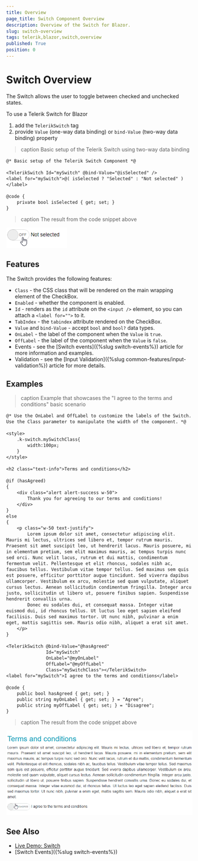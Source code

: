 ```yaml
---
title: Overview
page_title: Switch Component Overview
description: Overview of the Switch for Blazor.
slug: switch-overview
tags: telerik,blazor,switch,overview
published: True
position: 0
---
```


# Switch Overview

The Switch allows the user to toggle between checked and unchecked states.

To use a Telerik Switch for Blazor

1. add the `TelerikSwitch` tag
1. provide `Value` (one-way data binding) or `bind-Value` (two-way data binding) property


>caption Basic setup of the Telerik Switch using two-way data binding

````CSHTML
@* Basic setup of the Telerik Switch Component *@

<TelerikSwitch Id="mySwitch" @bind-Value="@isSelected" />
<label for="mySwitch">@( isSelected ? "Selected" : "Not selected" )</label>

@code {
    private bool isSelected { get; set; }
}
````

>caption The result from the code snippet above

![Telerik Switch Component](images/swtich-first-look.gif)

## Features

The Switch provides the following features:

* `Class` - the CSS class that will be rendered on the main wrapping element of the CheckBox.
* `Enabled` - whether the component is enabled.
* `Id` - renders as the `id` attribute on the `<input />` element, so you can attach a `<label for="">` to it.
* `TabIndex` - the `tabindex` attribute rendered on the CheckBox.
* `Value` and `bind-Value` -  accept `bool` and `bool?` data types.
* `OnLabel` - the label of the component when the `Value` is `true`.
* `OffLabel` - the label of the component when the `Value` is `false`.
* Events - see the [Switch events]({%slug switch-events%}) article for more information and examples.
* Validation - see the [Input Validation]({%slug common-features/input-validation%}) article for more details.

## Examples

>caption Example that showcases the "I agree to the terms and conditions" basic scenario

````CSHTML
@* Use the OnLabel and OffLabel to customize the labels of the Switch. Use the Class parameter to manipulate the width of the component. *@ 

<style>
    .k-switch.mySwitchClass{
        width:100px;
    }
</style>

<h2 class="text-info">Terms and conditions</h2>

@if (hasAgreed)
{
    <div class="alert alert-success w-50">
        Thank you for agreeing to our terms and conditions!
    </div>
}
else
{
    <p class="w-50 text-justify">
        Lorem ipsum dolor sit amet, consectetur adipiscing elit. Mauris mi lectus, ultrices sed libero et, tempor rutrum mauris. Praesent sit amet suscipit leo, ut hendrerit lacus. Mauris posuere, mi in elementum pretium, sem elit maximus mauris, ac tempus turpis nunc sed orci. Nunc velit lacus, rutrum et dui mattis, condimentum fermentum velit. Pellentesque et elit rhoncus, sodales nibh ac, faucibus tellus. Vestibulum vitae tempor tellus. Sed maximus sem quis est posuere, efficitur porttitor augue tincidunt. Sed viverra dapibus ullamcorper. Vestibulum ex arcu, molestie sed quam vulputate, aliquet cursus lectus. Aenean sollicitudin condimentum fringilla. Integer arcu justo, sollicitudin ut libero ut, posuere finibus sapien. Suspendisse hendrerit convallis urna.
        Donec eu sodales dui, et consequat massa. Integer vitae euismod dui, id rhoncus tellus. Ut luctus leo eget sapien eleifend facilisis. Duis sed maximus tortor. Ut nunc nibh, pulvinar a enim eget, mattis sagittis sem. Mauris odio nibh, aliquet a erat sit amet.
    </p>
}

<TelerikSwitch @bind-Value="@hasAgreed" 
               Id="mySwitch"
               OnLabel="@myOnLabel"
               OffLabel="@myOffLabel"
               Class="mySwitchClass"></TelerikSwitch>
<label for="mySwitch">I agree to the terms and conditions</label>

@code {
    public bool hasAgreed { get; set; }
    public string myOnLabel { get; set; } = "Agree";
    public string myOffLabel { get; set; } = "Disagree";
}
````
>caption The result from the code snippet above

![agree to terms and conditions](images/switch-terms-and-conditions-example.gif)


## See Also
* [Live Demo: Switch](https://demos.telerik.com/blazor-ui/switch/overview)
* [Switch Events]({%slug switch-events%})

